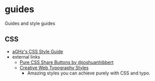 guides
======

Guides and style guides

CSS
---
* [aGHz's CSS Style Guide](https://github.com/aGHz/guides/blob/master/css/style_aGHz.md)
* external links
    * [Pure CSS Share Buttons by @joshuanhibbert](http://css3watch.com/post/8042230795/pure-css-share-buttons-by-joshuanhibbert)
    * [Creative Web Typography Styles](http://tympanus.net/codrops/2012/09/12/creative-web-typography-styles/)
        *  Amazing styles you can achieve purely with CSS and typo.